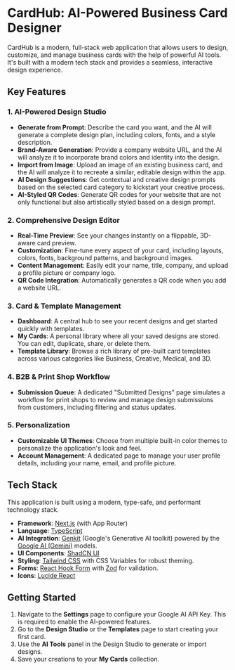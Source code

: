 # CardHub: AI-Powered Business Card Designer

CardHub is a modern, full-stack web application that allows users to design, customize, and manage business cards with the help of powerful AI tools. It's built with a modern tech stack and provides a seamless, interactive design experience.

## Key Features

### 1. AI-Powered Design Studio
- **Generate from Prompt**: Describe the card you want, and the AI will generate a complete design plan, including colors, fonts, and a style description.
- **Brand-Aware Generation**: Provide a company website URL, and the AI will analyze it to incorporate brand colors and identity into the design.
- **Import from Image**: Upload an image of an existing business card, and the AI will analyze it to recreate a similar, editable design within the app.
- **AI Design Suggestions**: Get contextual and creative design prompts based on the selected card category to kickstart your creative process.
- **AI-Styled QR Codes**: Generate QR codes for your website that are not only functional but also artistically styled based on a design prompt.

### 2. Comprehensive Design Editor
- **Real-Time Preview**: See your changes instantly on a flippable, 3D-aware card preview.
- **Customization**: Fine-tune every aspect of your card, including layouts, colors, fonts, background patterns, and background images.
- **Content Management**: Easily edit your name, title, company, and upload a profile picture or company logo.
- **QR Code Integration**: Automatically generates a QR code when you add a website URL.

### 3. Card & Template Management
- **Dashboard**: A central hub to see your recent designs and get started quickly with templates.
- **My Cards**: A personal library where all your saved designs are stored. You can edit, duplicate, share, or delete them.
- **Template Library**: Browse a rich library of pre-built card templates across various categories like Business, Creative, Medical, and 3D.

### 4. B2B & Print Shop Workflow
- **Submission Queue**: A dedicated "Submitted Designs" page simulates a workflow for print shops to review and manage design submissions from customers, including filtering and status updates.

### 5. Personalization
- **Customizable UI Themes**: Choose from multiple built-in color themes to personalize the application's look and feel.
- **Account Management**: A dedicated page to manage your user profile details, including your name, email, and profile picture.

## Tech Stack

This application is built using a modern, type-safe, and performant technology stack.

- **Framework**: [Next.js](https://nextjs.org/) (with App Router)
- **Language**: [TypeScript](https://www.typescriptlang.org/)
- **AI Integration**: [Genkit](https://firebase.google.com/docs/genkit) (Google's Generative AI toolkit) powered by the [Google AI (Gemini)](https://ai.google.dev/) models.
- **UI Components**: [ShadCN UI](https://ui.shadcn.com/)
- **Styling**: [Tailwind CSS](https://tailwindcss.com/) with CSS Variables for robust theming.
- **Forms**: [React Hook Form](https://react-hook-form.com/) with [Zod](https://zod.dev/) for validation.
- **Icons**: [Lucide React](https://lucide.dev/)

## Getting Started

1.  Navigate to the **Settings** page to configure your Google AI API Key. This is required to enable the AI-powered features.
2.  Go to the **Design Studio** or the **Templates** page to start creating your first card.
3.  Use the **AI Tools** panel in the Design Studio to generate or import designs.
4.  Save your creations to your **My Cards** collection.